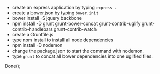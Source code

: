 - create an express application by typing `express .`
- create a bower.json by typing `bower.init`
- bower install -S jquery backbone
- npm install -D grunt grunt-bower-concat grunt-contrib-uglify grunt-contrib-handlebars grunt-contrib-watch
- create a Gruntfile.js
- type npm install to install all node dependencies
- npm install -D nodemon
- change the package.json to start the command with nodemon.
- type `grunt` to concat all bower dependencies into one uglified files.

Done();
